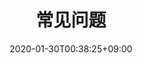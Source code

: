 ---
title: "常见问题"
date: 2020-01-30T00:38:25+09:00
description: Test description
draft: false
enableToc: false
---